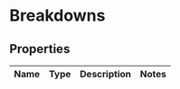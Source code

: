 
# Breakdowns

## Properties
Name | Type | Description | Notes
------------ | ------------- | ------------- | -------------



